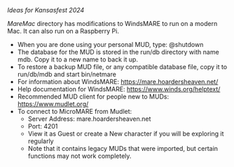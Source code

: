 *Ideas for Kansasfest 2024*

*MareMac* directory has modifications to WindsMARE to run on a modern Mac.  It can also run on a Raspberry Pi.
- When you are done using your personal MUD, type: @shutdown
- The database for the MUD is stored in the run/db directory with name mdb.  Copy it to a new name to back it up.
- To restore a backup MUD file, or any compatible database file, copy it to run/db/mdb and start bin/netmare
- For information about WindsMARE: https://mare.hoardersheaven.net/
- Help documentation for WindsMARE: https://www.winds.org/helptext/
- Recommended MUD client for people new to MUDs: https://www.mudlet.org/
- To connect to MicroMARE from Mudlet:
  - Server Address: mare.hoardersheaven.net
  - Port: 4201
  - View it as Guest or create a New character if you will be exploring it regularly
  - Note that it contains legacy MUDs that were imported, but certain functions may not work completely.

